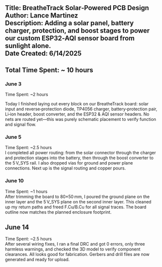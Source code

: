 Title: BreatheTrack Solar‑Powered PCB Design                                
Author: Lance Martinez                          
Description: Adding a solar panel, battery charger, protection, and boost stages to power our custom ESP32‑AQI sensor board from sunlight alone.                              
Date Created: 6/14/2025
---

## Total Time Spent: ~ 10 hours   

### June 3
Time Spent: ~2 hours  

Today I finished laying out every block on our BreatheTrack board: solar input and reverse‑protection diode, TP4056 charger, battery‑protection pair, Li‑ion header, boost converter, and the ESP32 & AQI sensor headers. No nets are routed yet—this was purely schematic placement to verify function and signal flow.



### June 5
Time Spent: ~2.5 hours  
I completed all power routing: from the solar connector through the charger and protection stages into the battery, then through the boost converter to the 5 V_SYS rail. I also dropped vias for ground and power plane connections. Next up is the signal routing and copper pours.



### June 10
Time Spent: ~1 hours  
After trimming the board to 80×50 mm, I poured the ground plane on the inner layer and the 5 V_SYS plane on the second inner layer. This cleaned up my return paths and freed F.Cu/B.Cu for all signal traces. The board outline now matches the planned enclosure footprint.



## June 14
Time Spent: ~2.5 hours  
After several wiring fixes, I ran a final DRC and got 0 errors, only three harmless warnings, and checked the 3D model to verify component clearances. All looks good for fabrication. Gerbers and drill files are now generated and ready for upload.











